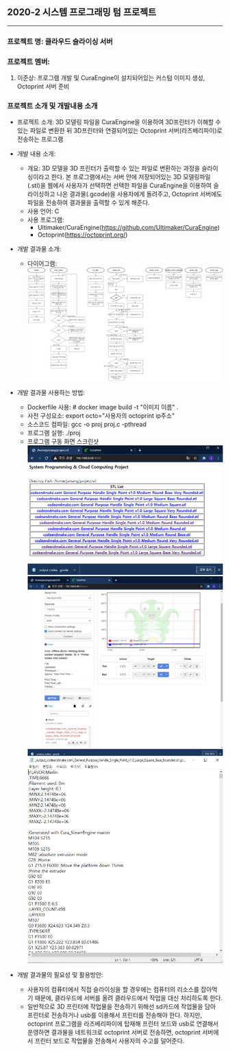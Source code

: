## 2020-2 시스템 프로그래밍 텀 프로젝트
---
### 프로젝트 명: 클라우드 슬라이싱 서버<br/>

### 프로젝트 멤버:
1. 이준상: 프로그램 개발 및 CuraEngine이 설치되어있는 커스텀 이미지 생성, Octoprint 서버 준비

### 프로젝트 소개 및 개발내용 소개
* 프로젝트 소개: 3D 모델링 파일을 CuraEngine을 이용하여 3D프린터가 이해할 수 있는 파일로 변환한 뒤  3D프린터와 연결되어있는 Octoprint 서버(라즈베리파이)로 전송하는 프로그램
* 개발 내용 소개:
    * 개요: 3D 모델을 3D 프린터가 출력할 수 있는 파일로 변환하는 과정을 슬라이싱이라고 한다. 본 프로그램에서는 서버 안에 저장되어있는 3D 모델링파일(.stl)을 웹에서 사용자가 선택하면 선택한 파일을 CuraEngine을 이용하여 슬라이싱하고 나온 결과물(.gcode)을 사용자에게 돌려주고, Octoprint 서버에도 파일을 전송하여 결과물을 출력할 수 있게 해준다.
    * 사용 언어: C
    * 사용 프로그램: 
      * Ultimaker/CuraEngine(https://github.com/Ultimaker/CuraEngine)
      * Octoprint(https://octoprint.org/)

* 개발 결과물 소개:
    * 다이어그램: ![Alt text](proj_diagram.png "diagram")

* 개발 결과물 사용하는 방법:
    * Dockerfile 사용: # docker image build -t "이미지 이름" .
    * 사전 구성요소: export octo="사용자의 octoprint ip주소"
    * 소스코드 컴파일: gcc -o proj proj.c -pthread
    * 프로그램 실행: ./proj
    * 프로그램 구동 화면 스크린샷
![Alt text](./result_image/result_1.PNG "result_1")
![Alt text](./result_image/result_2.png "result_2")
![Alt text](./result_image/result_3.PNG "result_3")

* 개발 결과물의 필요성 및 활용방안:
    * 사용자의 컴퓨터에서 직접 슬라이싱을 할 경우에는 컴퓨터의 리소스를 잡아먹기 때문에, 클라우드에 서버를 올려 클라우드에서 작업을 대신 처리하도록 한다.
    * 일반적으로 3D 프린터에 작업물을 전송하기 위해선 sd카드에 작업물을 담아 프린터로 전송하거나 usb를 이용해서 프린터를 전송해야 한다. 하지만, octoprint 프로그램을 라즈베리파이에 탑재해 프린터 보드와 usb로 연결해서 운영하면 결과물을 네트워크로 octoprint 서버로 전송하면, octoprint 서버에서 프린터 보드로 작업물을 전송해서 사용자의 수고를 덜어준다.